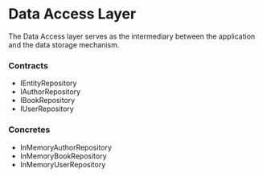 # Data Access Layer
The Data Access layer serves as the intermediary between the application and the data storage mechanism.

### Contracts
- IEntityRepository<T>
- IAuthorRepository
- IBookRepository
- IUserRepository

### Concretes
- InMemoryAuthorRepository
- InMemoryBookRepository
- InMemoryUserRepository
